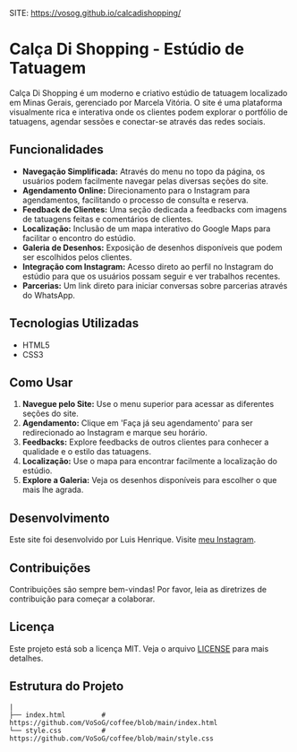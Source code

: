 SITE: https://vosog.github.io/calcadishopping/

# Calça Di Shopping - Estúdio de Tatuagem

Calça Di Shopping é um moderno e criativo estúdio de tatuagem localizado em Minas Gerais, gerenciado por Marcela Vitória. O site é uma plataforma visualmente rica e interativa onde os clientes podem explorar o portfólio de tatuagens, agendar sessões e conectar-se através das redes sociais.

## Funcionalidades

- **Navegação Simplificada:** Através do menu no topo da página, os usuários podem facilmente navegar pelas diversas seções do site.
- **Agendamento Online:** Direcionamento para o Instagram para agendamentos, facilitando o processo de consulta e reserva.
- **Feedback de Clientes:** Uma seção dedicada a feedbacks com imagens de tatuagens feitas e comentários de clientes.
- **Localização:** Inclusão de um mapa interativo do Google Maps para facilitar o encontro do estúdio.
- **Galeria de Desenhos:** Exposição de desenhos disponíveis que podem ser escolhidos pelos clientes.
- **Integração com Instagram:** Acesso direto ao perfil no Instagram do estúdio para que os usuários possam seguir e ver trabalhos recentes.
- **Parcerias:** Um link direto para iniciar conversas sobre parcerias através do WhatsApp.

## Tecnologias Utilizadas

- HTML5
- CSS3

## Como Usar

1. **Navegue pelo Site:** Use o menu superior para acessar as diferentes seções do site.
2. **Agendamento:** Clique em 'Faça já seu agendamento' para ser redirecionado ao Instagram e marque seu horário.
3. **Feedbacks:** Explore feedbacks de outros clientes para conhecer a qualidade e o estilo das tatuagens.
4. **Localização:** Use o mapa para encontrar facilmente a localização do estúdio.
5. **Explore a Galeria:** Veja os desenhos disponíveis para escolher o que mais lhe agrada.

## Desenvolvimento

Este site foi desenvolvido por Luis Henrique. Visite [meu Instagram](https://www.instagram.com/luisin___01/).

## Contribuições

Contribuições são sempre bem-vindas! Por favor, leia as diretrizes de contribuição para começar a colaborar.

## Licença

Este projeto está sob a licença MIT. Veja o arquivo [LICENSE](LICENSE.md) para mais detalhes.

## Estrutura do Projeto
```plaintext
|
├── index.html         # https://github.com/VoSoG/coffee/blob/main/index.html
└── style.css          # https://github.com/VoSoG/coffee/blob/main/style.css



